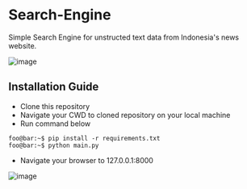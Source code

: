 # Search-Engine

Simple Search Engine for unstructed text data from Indonesia's news website.

![image](https://user-images.githubusercontent.com/22569688/103613356-03d66d00-4f59-11eb-8fc6-447441233f32.png)

## Installation Guide

- Clone this repository
- Navigate your CWD to cloned repository on your local machine
- Run command below

```console
foo@bar:~$ pip install -r requirements.txt
foo@bar:~$ python main.py
```

- Navigate your browser to 127.0.0.1:8000

![image](https://user-images.githubusercontent.com/22569688/103612870-eb198780-4f57-11eb-9579-f311f1376ef0.png)